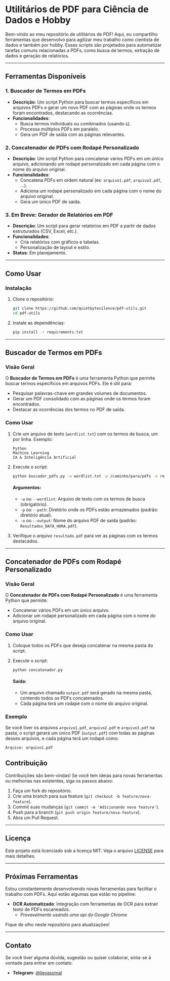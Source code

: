 # Utilitários de PDF para Ciência de Dados e Hobby

Bem-vindo ao meu repositório de utilitários de PDF! Aqui, eu compartilho ferramentas que desenvolvo para agilizar meu trabalho como cientista de dados e também por hobby. Esses scripts são projetados para automatizar tarefas comuns relacionadas a PDFs, como busca de termos, extração de dados e geração de relatórios.

---

## Ferramentas Disponíveis

### 1. **Buscador de Termos em PDFs**
   - **Descrição**: Um script Python para buscar termos específicos em arquivos PDFs e gerar um novo PDF com as páginas onde os termos foram encontrados, destacando as ocorrências.
   - **Funcionalidades**:
     - Busca termos individuais ou combinados (usando `&`).
     - Processa múltiplos PDFs em paralelo.
     - Gera um PDF de saída com as páginas relevantes.
       
### 2. **Concatenador de PDFs com Rodapé Personalizado**
   - **Descrição**: Um script Python para concatenar vários PDFs em um único arquivo, adicionando um rodapé personalizado em cada página com o nome do arquivo original.
   - **Funcionalidades**:
     - Concatena PDFs em ordem natural (ex: `arquivo1.pdf`, `arquivo2.pdf`, ...).
     - Adiciona um rodapé personalizado em cada página com o nome do arquivo original.
     - Gera um único PDF de saída.

### 3. **Em Breve: Gerador de Relatórios em PDF**
   - **Descrição**: Um script para gerar relatórios em PDF a partir de dados estruturados (CSV, Excel, etc.).
   - **Funcionalidades**:
     - Cria relatórios com gráficos e tabelas.
     - Personalização de layout e estilo.
   - **Status**: Em planejamento.

---

## Como Usar

### Instalação

1. Clone o repositório:
   ```bash
   git clone https://github.com/quietbytesilence/pdf-utils.git
   cd pdf-utils
   ```

2. Instale as dependências:
   ```bash
   pip install -r requirements.txt
   ```

---

## Buscador de Termos em PDFs

### Visão Geral

O **Buscador de Termos em PDFs** é uma ferramenta Python que permite buscar termos específicos em arquivos PDFs. Ele é útil para:
- Pesquisar palavras-chave em grandes volumes de documentos.
- Gerar um PDF consolidado com as páginas onde os termos foram encontrados.
- Destacar as ocorrências dos termos no PDF de saída.

### Como Usar

1. Crie um arquivo de texto (`wordlist.txt`) com os termos de busca, um por linha. Exemplo:
   ```
   Python
   Machine Learning
   IA & Inteligência Artificial
   ```

2. Execute o script:
   ```bash
   python buscador_pdfs.py -w wordlist.txt -p /caminho/para/pdfs -o resultado.pdf
   ```

   #### Argumentos:
   - `-w` ou `--wordlist`: Arquivo de texto com os termos de busca (obrigatório).
   - `-p` ou `--path`: Diretório onde os PDFs estão armazenados (padrão: diretório atual).
   - `-o` ou `--output`: Nome do arquivo PDF de saída (padrão: `Resultados_DATA_HORA.pdf`).

3. Verifique o arquivo `resultado.pdf` para ver as páginas com os termos destacados.


---
## Concatenador de PDFs com Rodapé Personalizado

### Visão Geral

O **Concatenador de PDFs com Rodapé Personalizado** é uma ferramenta Python que permite:
- Concatenar vários PDFs em um único arquivo.
- Adicionar um rodapé personalizado em cada página com o nome do arquivo original.

### Como Usar

1. Coloque todos os PDFs que deseja concatenar na mesma pasta do script.

2. Execute o script:
   ```bash
   python concatenador.py
   ```

   #### Saída:
   - Um arquivo chamado `output.pdf` será gerado na mesma pasta, contendo todos os PDFs concatenados.
   - Cada página terá um rodapé com o nome do arquivo original.

### Exemplo

Se você tiver os arquivos `arquivo1.pdf`, `arquivo2.pdf` e `arquivo3.pdf` na pasta, o script gerará um único PDF (`output.pdf`) com todas as páginas desses arquivos, e cada página terá um rodapé como:
```
Arquivo: arquivo1.pdf
```



## Contribuição

Contribuições são bem-vindas! Se você tem ideias para novas ferramentas ou melhorias nas existentes, siga os passos abaixo:

1. Faça um fork do repositório.
2. Crie uma branch para sua feature (`git checkout -b feature/nova-feature`).
3. Commit suas mudanças (`git commit -m 'Adicionando nova feature'`).
4. Push para a branch (`git push origin feature/nova-feature`).
5. Abra um Pull Request.

---

## Licença

Este projeto está licenciado sob a licença MIT. Veja o arquivo [LICENSE](LICENSE) para mais detalhes.

---

## Próximas Ferramentas

Estou constantemente desenvolvendo novas ferramentas para facilitar o trabalho com PDFs. Aqui estão algumas que estão no pipeline:

- **OCR Automatizado**: Integração com ferramentas de OCR para extrair texto de PDFs escaneados.
  - _Provavelmente usando uma api do Google Chrome_

Fique de olho neste repositório para atualizações!

---

## Contato

Se você tiver alguma dúvida, sugestão ou quiser colaborar, sinta-se à vontade para entrar em contato:

- **Telegram**: [@lievasomal](https://t.me/lievasomal)

